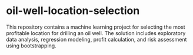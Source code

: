 # oil-well-location-selection
This repository contains a machine learning project for selecting the most profitable location for drilling an oil well. The solution includes exploratory data analysis, regression modeling, profit calculation, and risk assessment using bootstrapping.
